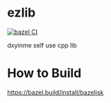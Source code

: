 # ezlib
[![bazel CI](https://github.com/dxyinme/ezlib/actions/workflows/ci.yml/badge.svg)](https://github.com/dxyinme/ezlib/actions/workflows/ci.yml)

dxyinme self use cpp lib

# How to Build
https://bazel.build/install/bazelisk